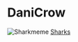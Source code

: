 # DaniCrow

![Sharkmeme](https://i2.wp.com/www.southernfriedscience.com/wp-content/uploads/2013/11/funny-shark-memes.png)
[Sharks](https://github.com/DaniCrow/Bioinformatics29/blob/master/Sharks.odp)
